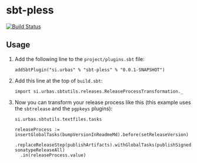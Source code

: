 # sbt-pless

[![Build Status](https://travis-ci.org/urbas/sbt-pless.png?branch=master)](https://travis-ci.org/urbas/sbt-pless)

## Usage

1.  Add the following line to the `project/plugins.sbt` file:

        addSbtPlugin("si.urbas" % "sbt-pless" % "0.0.1-SNAPSHOT")

2.  Add this line at the top of `build.sbt`:

        import si.urbas.sbtutils.releases.ReleaseProcessTransformation._

3.  Now you can transform your release process like this (this example uses the `sbtrelease` and the `pgpkeys` plugins):

        si.urbas.sbtutils.textfiles.tasks

        releaseProcess := insertGlobalTasks(bumpVersionInReadmeMd).before(setReleaseVersion)
          .replaceReleaseStep(publishArtifacts).withGlobalTasks(publishSigned, sonatypeReleaseAll)
          .in(releaseProcess.value)